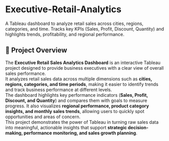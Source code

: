 # Executive-Retail-Analytics
A Tableau dashboard to analyze retail sales across cities, regions, categories, and time. Tracks key KPIs (Sales, Profit, Discount, Quantity) and highlights trends, profitability, and regional performance.
## 📌 Project Overview  
The **Executive Retail Sales Analytics Dashboard** is an interactive Tableau project designed to provide business executives with a clear view of overall sales performance.  
It analyzes retail sales data across multiple dimensions such as **cities, regions, categories, and time periods**, making it easier to identify trends and track business performance at different levels.  
The dashboard highlights key performance indicators (**Sales, Profit, Discount, and Quantity**) and compares them with goals to measure progress. It also visualizes **regional performance, product category insights, and monthly sales trends**, allowing users to quickly spot opportunities and areas of concern.  
This project demonstrates the power of Tableau in turning raw sales data into meaningful, actionable insights that support **strategic decision-making, performance monitoring, and sales growth planning**.
